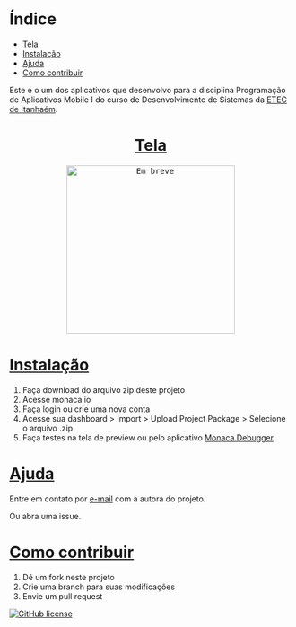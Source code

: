# Índice
* [Tela](#tela)
* [Instalação](#instalação)
* [Ajuda](#ajuda)
* [Como contribuir](#como-contribuir)

Este é o um dos aplicativos que desenvolvo para a disciplina Programação de Aplicativos Mobile I do curso de Desenvolvimento de Sistemas da [ETEC de Itanhaém](https://etecitanhaem.com.br/).

<a href="#índice"><h1 align="center">Tela</h1></a>
<p align="center">
  <kbd><img alt="Em breve" width="300" src="#" /></kbd>
</p>

# [Instalação](#índice)
1. Faça download do arquivo zip deste projeto
2. Acesse monaca.io
3. Faça login ou crie uma nova conta
4. Acesse sua dashboard > Import > Upload Project Package > Selecione o arquivo .zip
5. Faça testes na tela de preview ou pelo aplicativo [Monaca Debugger](https://play.google.com/store/apps/details?id=mobi.monaca.debugger)

# [Ajuda](#índice)
Entre em contato por <a href="mailto:anabeatriz.augusto06@yahoo.com">e-mail</a> com a autora do projeto.

Ou abra uma issue.

# [Como contribuir](#índice)
1. Dê um fork neste projeto
2. Crie uma branch para suas modificações
3. Envie um pull request

[![GitHub license](https://img.shields.io/github/license/anabeatrizzz/api-clima-tempo?color=green&style=for-the-badge)](https://github.com/anabeatrizzz/api-clima-tempo/blob/master/LICENSE)

